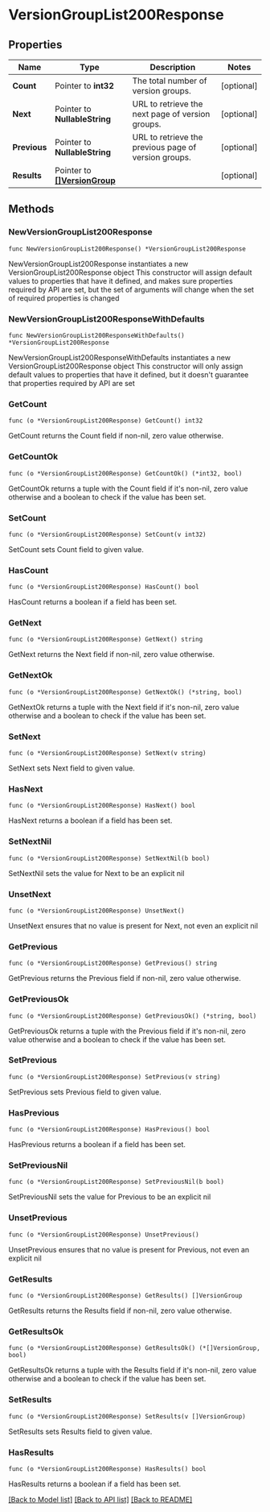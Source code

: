 # VersionGroupList200Response

## Properties

Name | Type | Description | Notes
------------ | ------------- | ------------- | -------------
**Count** | Pointer to **int32** | The total number of version groups. | [optional] 
**Next** | Pointer to **NullableString** | URL to retrieve the next page of version groups. | [optional] 
**Previous** | Pointer to **NullableString** | URL to retrieve the previous page of version groups. | [optional] 
**Results** | Pointer to [**[]VersionGroup**](VersionGroup.md) |  | [optional] 

## Methods

### NewVersionGroupList200Response

`func NewVersionGroupList200Response() *VersionGroupList200Response`

NewVersionGroupList200Response instantiates a new VersionGroupList200Response object
This constructor will assign default values to properties that have it defined,
and makes sure properties required by API are set, but the set of arguments
will change when the set of required properties is changed

### NewVersionGroupList200ResponseWithDefaults

`func NewVersionGroupList200ResponseWithDefaults() *VersionGroupList200Response`

NewVersionGroupList200ResponseWithDefaults instantiates a new VersionGroupList200Response object
This constructor will only assign default values to properties that have it defined,
but it doesn't guarantee that properties required by API are set

### GetCount

`func (o *VersionGroupList200Response) GetCount() int32`

GetCount returns the Count field if non-nil, zero value otherwise.

### GetCountOk

`func (o *VersionGroupList200Response) GetCountOk() (*int32, bool)`

GetCountOk returns a tuple with the Count field if it's non-nil, zero value otherwise
and a boolean to check if the value has been set.

### SetCount

`func (o *VersionGroupList200Response) SetCount(v int32)`

SetCount sets Count field to given value.

### HasCount

`func (o *VersionGroupList200Response) HasCount() bool`

HasCount returns a boolean if a field has been set.

### GetNext

`func (o *VersionGroupList200Response) GetNext() string`

GetNext returns the Next field if non-nil, zero value otherwise.

### GetNextOk

`func (o *VersionGroupList200Response) GetNextOk() (*string, bool)`

GetNextOk returns a tuple with the Next field if it's non-nil, zero value otherwise
and a boolean to check if the value has been set.

### SetNext

`func (o *VersionGroupList200Response) SetNext(v string)`

SetNext sets Next field to given value.

### HasNext

`func (o *VersionGroupList200Response) HasNext() bool`

HasNext returns a boolean if a field has been set.

### SetNextNil

`func (o *VersionGroupList200Response) SetNextNil(b bool)`

 SetNextNil sets the value for Next to be an explicit nil

### UnsetNext
`func (o *VersionGroupList200Response) UnsetNext()`

UnsetNext ensures that no value is present for Next, not even an explicit nil
### GetPrevious

`func (o *VersionGroupList200Response) GetPrevious() string`

GetPrevious returns the Previous field if non-nil, zero value otherwise.

### GetPreviousOk

`func (o *VersionGroupList200Response) GetPreviousOk() (*string, bool)`

GetPreviousOk returns a tuple with the Previous field if it's non-nil, zero value otherwise
and a boolean to check if the value has been set.

### SetPrevious

`func (o *VersionGroupList200Response) SetPrevious(v string)`

SetPrevious sets Previous field to given value.

### HasPrevious

`func (o *VersionGroupList200Response) HasPrevious() bool`

HasPrevious returns a boolean if a field has been set.

### SetPreviousNil

`func (o *VersionGroupList200Response) SetPreviousNil(b bool)`

 SetPreviousNil sets the value for Previous to be an explicit nil

### UnsetPrevious
`func (o *VersionGroupList200Response) UnsetPrevious()`

UnsetPrevious ensures that no value is present for Previous, not even an explicit nil
### GetResults

`func (o *VersionGroupList200Response) GetResults() []VersionGroup`

GetResults returns the Results field if non-nil, zero value otherwise.

### GetResultsOk

`func (o *VersionGroupList200Response) GetResultsOk() (*[]VersionGroup, bool)`

GetResultsOk returns a tuple with the Results field if it's non-nil, zero value otherwise
and a boolean to check if the value has been set.

### SetResults

`func (o *VersionGroupList200Response) SetResults(v []VersionGroup)`

SetResults sets Results field to given value.

### HasResults

`func (o *VersionGroupList200Response) HasResults() bool`

HasResults returns a boolean if a field has been set.


[[Back to Model list]](../README.md#documentation-for-models) [[Back to API list]](../README.md#documentation-for-api-endpoints) [[Back to README]](../README.md)


